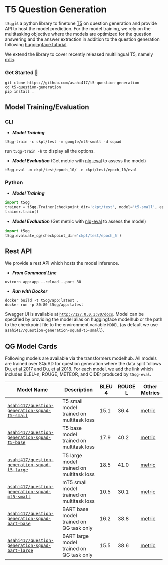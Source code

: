 # T5 Question Generation
`t5qg` is a python library to finetune [T5](https://arxiv.org/pdf/1910.10683.pdf) on question generation and provide API to host the model prediction.
For the model training, we rely on the multitasking objective where the models are optimized 
for the question answering and the answer extraction in addition to the question generation
following [huggingface tutorial](https://github.com/patil-suraj/question_generation).

We extend the library to cover recently released multilingual T5, namely [mT5](https://arxiv.org/pdf/2010.11934.pdf).

### Get Started 🚀
```shell
git clone https://github.com/asahi417/t5-question-generation
cd t5-question-generation
pip install .
```

## Model Training/Evaluation
### CLI
- ***Model Training***
```shell
t5qg-train -c ckpt/test -m google/mt5-small -d squad
```
run `t5qg-train -h` to display all the options.

- ***Model Evaluation*** (Get metric with [nlg-eval](https://github.com/Maluuba/nlg-eval) to assess the model)
```shell
t5qg-eval -m ckpt/test/epoch_10/ -e ckpt/test/epoch_10/eval
```

### Python
- ***Model Training***
```python
import t5qg
trainer = t5qg.Trainer(checkpoint_dir='ckpt/test', model='t5-small', epoch=5)
trainer.train()
```

- ***Model Evaluation*** (Get metric with [nlg-eval](https://github.com/Maluuba/nlg-eval) to assess the model)
```python
import t5qg
t5qg.evaluate_qg(checkpoint_dir='ckpt/test/epoch_5')
```

## Rest API
We provide a rest API which hosts the model inference.
- ***From Command Line***
```shell
uvicorn app:app --reload --port 80
```
- ***Run with Docker***
```shell
docker build -t t5qg/app:latest .
docker run -p 80:80 t5qg/app:latest
```
Swagger UI is available at [`http://127.0.0.1:80/docs`](http://127.0.0.1:80/docs). Model can be specified by providing the model alias on huggingface modelhub or the path to the checkpoint file to the environment variable `MODEL` (as default we use `asahi417/question-generation-squad-t5-small`).

## QG Model Cards
Following models are available via the transformers modelhub. All models are trained over SQuAD for question generation where the data split follows
[Du, et al 2017](https://arxiv.org/pdf/1805.05942.pdf) and [Du, et al 2018](https://arxiv.org/pdf/1705.00106.pdf). For each model, we add the link which includes BLEU-n, ROUGE, METEOR, and CIDEr produced by `t5qg-eval`.

| Model Name                                                                                                              | Description                               | BLEU 4 | ROUGE L | Other Metrics                                                                                           |
|-------------------------------------------------------------------------------------------------------------------------|-------------------------------------------|--------|---------|---------------------------------------------------------------------------------------------------------|
| [`asahi417/question-generation-squad-t5-small`](https://huggingface.co/asahi417/question-generation-squad-t5-small)     | T5 small model trained on multitask loss  | 15.1   | 36.4    | [metric](https://huggingface.co/asahi417/question-generation-squad-t5-small/raw/main/eval/metric.json)  |
| [`asahi417/question-generation-squad-t5-base`](https://huggingface.co/asahi417/question-generation-squad-t5-base)       | T5 base model trained on multitask loss   | 17.9   | 40.2    | [metric](https://huggingface.co/asahi417/question-generation-squad-t5-base/raw/main/eval/metric.json)   |
| [`asahi417/question-generation-squad-t5-large`](https://huggingface.co/asahi417/question-generation-squad-t5-large)     | T5 large model trained on multitask loss  | 18.5   | 41.0    | [metric](https://huggingface.co/asahi417/question-generation-squad-t5-large/raw/main/eval/metric.json)  |
| [`asahi417/question-generation-squad-mt5-small`](https://huggingface.co/asahi417/question-generation-squad-mt5-small)   | mT5 small model trained on multitask loss | 10.5   | 30.1    | [metric](https://huggingface.co/asahi417/question-generation-squad-mt5-small/raw/main/eval/metric.json) |
| [`asahi417/question-generation-squad-bart-base`](https://huggingface.co/asahi417/question-generation-squad-bart-base)   | BART base model trained on QG task only   |  16.2  | 38.8    | [metric](https://huggingface.co/asahi417/question-generation-squad-bart-base/raw/main/eval/metric.json)  |
| [`asahi417/question-generation-squad-bart-large`](https://huggingface.co/asahi417/question-generation-squad-bart-large) | BART large model trained on QG task only  |  15.5  | 38.6    | [metric](https://huggingface.co/asahi417/question-generation-squad-bart-large/raw/main/eval/metric.json)  |

